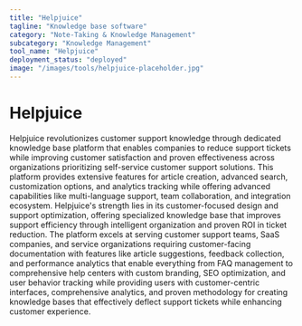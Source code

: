 ```yaml
---
title: "Helpjuice"
tagline: "Knowledge base software"
category: "Note-Taking & Knowledge Management"
subcategory: "Knowledge Management"
tool_name: "Helpjuice"
deployment_status: "deployed"
image: "/images/tools/helpjuice-placeholder.jpg"
---
```


# Helpjuice

Helpjuice revolutionizes customer support knowledge through dedicated knowledge base platform that enables companies to reduce support tickets while improving customer satisfaction and proven effectiveness across organizations prioritizing self-service customer support solutions. This platform provides extensive features for article creation, advanced search, customization options, and analytics tracking while offering advanced capabilities like multi-language support, team collaboration, and integration ecosystem. Helpjuice's strength lies in its customer-focused design and support optimization, offering specialized knowledge base that improves support efficiency through intelligent organization and proven ROI in ticket reduction. The platform excels at serving customer support teams, SaaS companies, and service organizations requiring customer-facing documentation with features like article suggestions, feedback collection, and performance analytics that enable everything from FAQ management to comprehensive help centers with custom branding, SEO optimization, and user behavior tracking while providing users with customer-centric interfaces, comprehensive analytics, and proven methodology for creating knowledge bases that effectively deflect support tickets while enhancing customer experience.